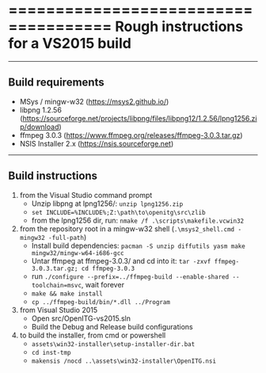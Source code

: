 =====================================
Rough instructions for a VS2015 build
=====================================

------------------
Build requirements
------------------
  * MSys / mingw-w32 (https://msys2.github.io/)
  * libpng 1.2.56 (https://sourceforge.net/projects/libpng/files/libpng12/1.2.56/lpng1256.zip/download)
  * ffmpeg 3.0.3 (https://www.ffmpeg.org/releases/ffmpeg-3.0.3.tar.gz)
  * NSIS Installer 2.x (https://nsis.sourceforge.net)

------------------
Build instructions
------------------
1. from the Visual Studio command prompt
    * Unzip libpng at lpng1256/: `unzip lpng1256.zip`
    * `set INCLUDE=%INCLUDE%;Z:\path\to\openitg\src\zlib`
    * from the lpng1256 dir, run: `nmake /f .\scripts\makefile.vcwin32`
2. from the repository root in a mingw-w32 shell (`.\msys2_shell.cmd -mingw32 -full-path`)
    * Install build dependencies: `pacman -S unzip diffutils yasm make mingw32/mingw-w64-i686-gcc`
    * Untar ffmpeg at ffmpeg-3.0.3/ and cd into it: `tar -zxvf ffmpeg-3.0.3.tar.gz; cd ffmpeg-3.0.3`
    * run `./configure --prefix=../ffmpeg-build --enable-shared --toolchain=msvc`, wait forever
    * `make && make install`
    * `cp ../ffmpeg-build/bin/*.dll ../Program`
3. from Visual Studio 2015
    * Open src/OpenITG-vs2015.sln
    * Build the Debug and Release build configurations
4. to build the installer, from cmd or powershell
    * `assets\win32-installer\setup-installer-dir.bat`
    * `cd inst-tmp`
    * `makensis /nocd ..\assets\win32-installer\OpenITG.nsi`
